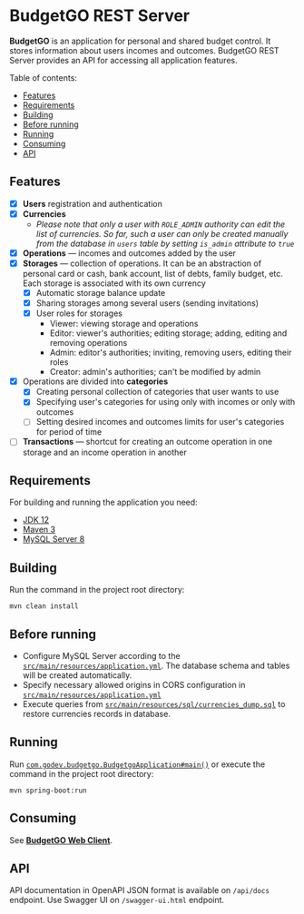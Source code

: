 # BudgetGO REST Server
**BudgetGO** is an application for personal and shared budget control. It stores information about users incomes and outcomes. BudgetGO REST
 Server provides an API for accessing all application features.

Table of contents:
* [Features](#features)
* [Requirements](#requirements)
* [Building](#building)
* [Before running](#before-running)
* [Running](#running)
* [Consuming](#consuming)
* [API](#api)

## Features
* [x] **Users** registration and authentication
* [x] **Currencies**
    * _Please note that only a user with `ROLE_ADMIN` authority can edit the list of currencies. So far, such a user can only be created manually from
     the database in `users` table by setting `is_admin` attribute to `true`_ 
* [x] **Operations** — incomes and outcomes added by the user
* [x] **Storages** — collection of operations. It can be an abstraction of personal card or cash, bank account, list of debts, family budget, etc. Each
 storage is associated with its own currency
    * [x] Automatic storage balance update 
    * [x] Sharing storages among several users (sending invitations)
    * [x] User roles for storages
        * Viewer: viewing storage and operations
        * Editor: viewer's authorities; editing storage; adding, editing and removing operations
        * Admin: editor's authorities; inviting, removing users, editing their roles
        * Creator: admin's authorities; can't be modified by admin
* [x] Operations are divided into **categories**
    * [x] Creating personal collection of categories that user wants to use
    * [x] Specifying user's categories for using only with incomes or only with outcomes 
    * [ ] Setting desired incomes and outcomes limits for user's categories for period of time
* [ ] **Transactions** — shortcut for creating an outcome operation in one storage and an income operation in another

## Requirements
For building and running the application you need:
* [JDK 12](https://www.oracle.com/technetwork/java/javase/downloads/index.html)
* [Maven 3](https://maven.apache.org/download.cgi)
* [MySQL Server 8](https://dev.mysql.com/downloads/mysql/)

## Building
Run the command in the project root directory:
```shell
mvn clean install
```

## Before running
* Configure MySQL Server according to the 
 [`src/main/resources/application.yml`](src/main/resources/application.yml). The database schema
  and tables will be created automatically.
* Specify necessary allowed origins in CORS configuration in [`src/main/resources/application.yml`](src/main/resources/application.yml)
* Execute queries from [`src/main/resources/sql/currencies_dump.sql`](src/main/resources/sql/currencies_dump.sql) to restore currencies records in database.

## Running
Run [`com.godev.budgetgo.BudgetgoApplication#main()`](src/main/java/com/godev/budgetgo/BudgetgoApplication.java) or execute the command in the project
 root directory:
```shell
mvn spring-boot:run
```

## Consuming
See **[BudgetGO Web Client](https://github.com/oleg-grigorijan/budgetgo-web-client)**.

## API
API documentation in OpenAPI JSON format is available on `/api/docs` endpoint. Use Swagger UI on `/swagger-ui.html` endpoint.
